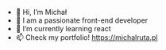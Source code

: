 - 👋 Hi, I’m Michał
- 👀 I am a passionate front-end developer
- 🌱 I’m currently learning react
- 📫 Check my portfolio! 
https://michalruta.pl

<!---
ruta96/ruta96 is a ✨ special ✨ repository because its `README.md` (this file) appears on your GitHub profile.
You can click the Preview link to take a look at your changes.
--->
